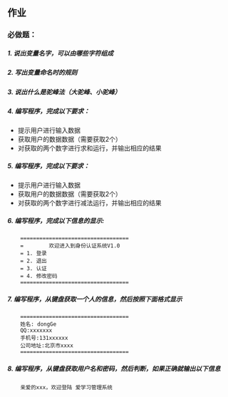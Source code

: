 ## 作业
### 必做题：
##### 1. 说出变量名字，可以由哪些字符组成
##### 2. 写出变量命名时的规则
##### 3. 说出什么是驼峰法（大驼峰、小驼峰）
##### 4. 编写程序，完成以下要求：
+ 提示用户进行输入数据
+ 获取用户的数据数据（需要获取2个）
+ 对获取的两个数字进行求和运行，并输出相应的结果

##### 5. 编写程序，完成以下要求：
+ 提示用户进行输入数据
+ 获取用户的数据数据（需要获取2个）
+ 对获取的两个数字进行减法运行，并输出相应的结果

##### 6. 编写程序，完成以下信息的显示:
        ==================================
        =        欢迎进入到身份认证系统V1.0
        = 1. 登录
        = 2. 退出
        = 3. 认证
        = 4. 修改密码
        ==================================
##### 7. 编写程序，从键盘获取一个人的信息，然后按照下面格式显示
        ==================================
        姓名: dongGe    
        QQ:xxxxxxx
        手机号:131xxxxxx
        公司地址:北京市xxxx
        ==================================
##### 8. 编写程序，从键盘获取用户名和密码，然后判断，如果正确就输出以下信息
        亲爱的xxx，欢迎登陆 爱学习管理系统
